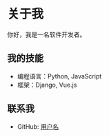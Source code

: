 # 关于我

你好，我是一名软件开发者。

## 我的技能
-   编程语言：Python, JavaScript
-   框架：Django, Vue.js

## 联系我
-   GitHub: [用户名](https://github.com)
